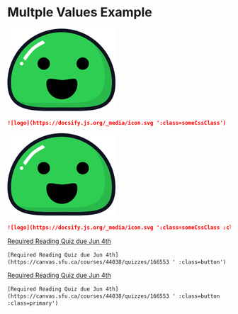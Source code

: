 <style>
.markdown-section .someCssClass {
    border: 2px solid #CC0000;
}
.markdown-section .anotherCssClass {
    border-radius: 8px;
}
</style>


# Multple Values Example

![logo](icon.svg ':class=someCssClass')

```md
![logo](https://docsify.js.org/_media/icon.svg ':class=someCssClass')
```

![logo](icon.svg ':class=someCssClass :class=anotherCssClass')

```md
![logo](https://docsify.js.org/_media/icon.svg ':class=someCssClass :class=anotherCssClass')
```

[Required Reading Quiz due Jun 4th](https://canvas.sfu.ca/courses/44038/quizzes/166553 ' :class=button :class=button')

```
[Required Reading Quiz due Jun 4th](https://canvas.sfu.ca/courses/44038/quizzes/166553 ' :class=button')
```

[Required Reading Quiz due Jun 4th](https://canvas.sfu.ca/courses/44038/quizzes/166553 ' :class=button')

```
[Required Reading Quiz due Jun 4th](https://canvas.sfu.ca/courses/44038/quizzes/166553 ' :class=button :class=primary')
```

